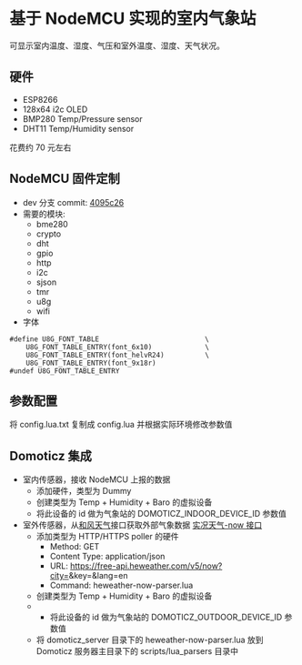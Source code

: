 # 基于 NodeMCU 实现的室内气象站

可显示室内温度、湿度、气压和室外温度、湿度、天气状况。

## 硬件
* ESP8266
* 128x64 i2c OLED
* BMP280 Temp/Pressure sensor
* DHT11 Temp/Humidity sensor

花费约 70 元左右

## NodeMCU 固件定制

* dev 分支 commit: [4095c26](https://github.com/nodemcu/nodemcu-firmware/tree/4095c26bd0d3c859c5b66ad7e460485b068b8d8e)
* 需要的模块:
  * bme280
  * crypto
  * dht
  * gpio
  * http
  * i2c
  * sjson
  * tmr
  * u8g
  * wifi
* 字体
```
#define U8G_FONT_TABLE                          \
    U8G_FONT_TABLE_ENTRY(font_6x10)             \
    U8G_FONT_TABLE_ENTRY(font_helvR24)          \
    U8G_FONT_TABLE_ENTRY(font_9x18r)
#undef U8G_FONT_TABLE_ENTRY
```

## 参数配置
将 config.lua.txt 复制成 config.lua 并根据实际环境修改参数值

## Domoticz 集成

* 室内传感器，接收 NodeMCU 上报的数据
  * 添加硬件，类型为 Dummy
  * 创建类型为 Temp + Humidity + Baro 的虚拟设备
  * 将此设备的 id 做为气象站的 DOMOTICZ_INDOOR_DEVICE_ID 参数值
* 室外传感器，从[和风天气](https://console.heweather.com)接口获取外部气象数据 [实况天气-now 接口](https://www.heweather.com/documents/api/v5/now)
  * 添加类型为 HTTP/HTTPS poller 的硬件
    * Method: GET
    * Content Type: application/json
    * URL: https://free-api.heweather.com/v5/now?city=<city code>&key=<auth key>&lang=en
    * Command: heweather-now-parser.lua
  * 创建类型为 Temp + Humidity + Baro 的虚拟设备
  * * 将此设备的 id 做为气象站的 DOMOTICZ_OUTDOOR_DEVICE_ID 参数值
  * 将 domoticz_server 目录下的 heweather-now-parser.lua 放到 Domoticz 服务器主目录下的 scripts/lua_parsers 目录中
  
